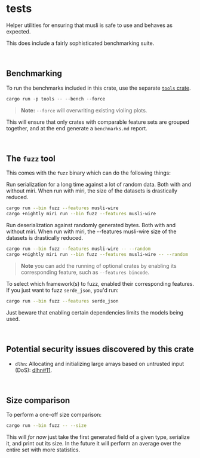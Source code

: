 # tests

Helper utilities for ensuring that musli is safe to use and behaves as expected.

This does include a fairly sophisticated benchmarking suite.

<br>

## Benchmarking

To run the benchmarks included in this crate, use the separate [`tools`
crate](../tools).

```rust
cargo run -p tools -- --bench --force
```

> **Note:** `--force` will overwriting existing violing plots.

This will ensure that only crates with comparable feature sets are grouped
together, and at the end generate a `benchmarks.md` report.

<br>

## The `fuzz` tool

This comes with the `fuzz` binary which can do the following things:

Run serialization for a long time against a lot of random data. Both with
and without miri. When run with miri, the size of the datasets is
drastically reduced.

```sh
cargo run --bin fuzz --features musli-wire
cargo +nightly miri run --bin fuzz --features musli-wire
```

Run deserialization against randomly generated bytes. Both with and without
miri. When run with miri, the --features musli-wire size of the datasets is drastically reduced.

```sh
cargo run --bin fuzz --features musli-wire -- --random
cargo +nightly miri run --bin fuzz --features musli-wire -- --random
```

> **Note** you can add the running of optional crates by enabling its
> corresponding feature, such as `--features bincode`.

To select which framework(s) to fuzz, enabled their corresponding features. If
you just want to fuzz `serde_json`, you'd run:

```sh
cargo run --bin fuzz --features serde_json
```

Just beware that enabling certain dependencies limits the models being used.

<br>

## Potential security issues discovered by this crate

* `dlhn`: Allocating and initializing large arrays based on untrusted input
  (DoS): [dlhn#11](https://github.com/otake84/dlhn/issues/11).

<br>

## Size comparison

To perform a one-off size comparison:

```sh
cargo run --bin fuzz -- --size
```

This will *for now* just take the first generated field of a given type,
serialize it, and print out its size. In the future it will perform an
average over the entire set with more statistics.
